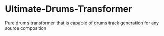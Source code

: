 # Ultimate-Drums-Transformer
Pure drums transformer that is capable of drums track generation for any source composition
